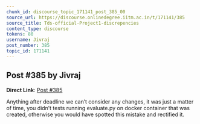 ```yaml
---
chunk_id: discourse_topic_171141_post_385_00
source_url: https://discourse.onlinedegree.iitm.ac.in/t/171141/385
source_title: Tds-official-Project1-discrepencies
content_type: discourse
tokens: 80
username: Jivraj
post_number: 385
topic_id: 171141
---
```


## Post #385 by Jivraj

**Direct Link**: [Post #385](https://discourse.onlinedegree.iitm.ac.in/t/171141/385)

Anything after deadline we can’t consider any changes, it was just a matter of time, you didn’t tests running evaluate.py on docker container that was created, otherwise you would have spotted this mistake and rectified it.
